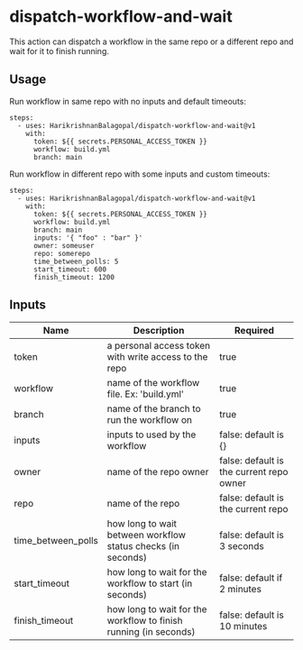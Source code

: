 # dispatch-workflow-and-wait

This action can dispatch a workflow in the same repo or a different repo and wait for it to finish running.

## Usage
Run workflow in same repo with no inputs and default timeouts:
```
steps:
  - uses: HarikrishnanBalagopal/dispatch-workflow-and-wait@v1
    with:
      token: ${{ secrets.PERSONAL_ACCESS_TOKEN }}
      workflow: build.yml
      branch: main
```

Run workflow in different repo with some inputs and custom timeouts:
```
steps:
  - uses: HarikrishnanBalagopal/dispatch-workflow-and-wait@v1
    with:
      token: ${{ secrets.PERSONAL_ACCESS_TOKEN }}
      workflow: build.yml
      branch: main
      inputs: '{ "foo" : "bar" }'
      owner: someuser
      repo: somerepo
      time_between_polls: 5
      start_timeout: 600
      finish_timeout: 1200
```

## Inputs

| Name | Description | Required |
| --- | --- | --- |
| token | a personal access token with write access to the repo | true |
| workflow | name of the workflow file. Ex: 'build.yml' | true |
| branch | name of the branch to run the workflow on | true |
| inputs | inputs to used by the workflow | false: default is {} |
| owner | name of the repo owner | false: default is the current repo owner |
| repo | name of the repo | false: default is the current repo |
| time_between_polls | how long to wait between workflow status checks (in seconds) | false: default is 3 seconds |
| start_timeout | how long to wait for the workflow to start (in seconds) | false: default if 2 minutes |
| finish_timeout | how long to wait for the workflow to finish running (in seconds) | false: default is 10 minutes |
